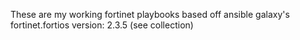 These are my working fortinet playbooks based off ansible galaxy's fortinet.fortios version: 2.3.5 (see collection)
